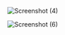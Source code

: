 
![Screenshot (4)](https://github.com/user-attachments/assets/cc201f4a-b397-4dc2-bd1f-20eada91be6c)

![Screenshot (6)](https://github.com/user-attachments/assets/f9ecfe98-71e0-4eb5-b3ba-da2b07fd8626)
